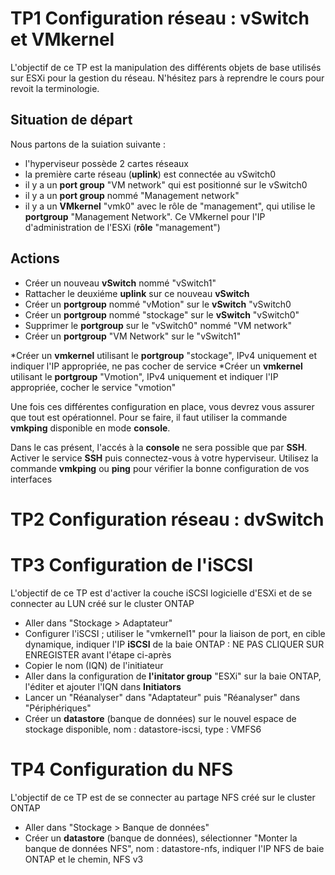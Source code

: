 # TP1 Configuration réseau : vSwitch et VMkernel

L'objectif de ce TP est la manipulation des différents objets de base utilisés sur ESXi pour la gestion du réseau.
N'hésitez pars à reprendre le cours pour revoit la terminologie.

## Situation de départ

Nous partons de la suiation suivante :
* l'hyperviseur possède 2 cartes réseaux
* la première carte réseau (**uplink**) est connectée au vSwitch0
* il y a un **port group** "VM network" qui est positionné sur le vSwitch0
* il y a un **port group** nommé "Management network"
* il y a un **VMkernel** "vmk0" avec le rôle de "management", qui utilise le **portgroup** "Management Network". Ce VMkernel pour l'IP d'administration de l'ESXi (**rôle** "management") 


## Actions
* Créer un nouveau **vSwitch** nommé "vSwitch1"
* Rattacher le deuxiéme **uplink** sur ce nouveau **vSwitch**
* Créer un **portgroup** nommé "vMotion" sur le **vSwitch** "vSwitch0
* Créer un **portgroup** nommé "stockage" sur le **vSwitch** "vSwitch0"
* Supprimer le **portgroup** sur le "vSwitch0" nommé "VM network"
* Créer un **portgroup** "VM Network" sur le "vSwitch1"

*Créer un **vmkernel** utilisant le **portgroup** "stockage", IPv4 uniquement et indiquer l'IP appropriée, ne pas cocher de service
*Créer un **vmkernel** utilisant le **portgroup** "Vmotion", IPv4 uniquement et indiquer l'IP appropriée, cocher le service "vmotion"


Une fois ces différentes configuration en place, vous devrez vous assurer que tout est opérationnel.
Pour se faire, il faut utiliser la commande **vmkping** disponible en mode **console**.

Dans le cas présent, l'accés à la **console** ne sera possible que par **SSH**.
Activer le service **SSH** puis connectez-vous à votre hyperviseur. Utilisez la commande **vmkping** ou **ping** pour vérifier la bonne configuration de vos interfaces


# TP2 Configuration réseau : dvSwitch



# TP3 Configuration de l'iSCSI
L'objectif de ce TP est d'activer la couche iSCSI logicielle d'ESXi et de se connecter au LUN créé sur le cluster ONTAP

* Aller dans "Stockage > Adaptateur"
* Configurer l'iSCSI ; utiliser le "vmkernel1" pour la liaison de port, en cible dynamique, indiquer l'IP **iSCSI** de la baie ONTAP : NE PAS CLIQUER SUR ENREGISTER avant l'étape ci-après
* Copier le nom (IQN) de l'initiateur
* Aller dans la configuration de **l'initator group** "ESXi" sur la baie ONTAP, l'éditer et ajouter l'IQN dans **Initiators**
* Lancer un "Réanalyser" dans "Adaptateur" puis "Réanalyser" dans "Périphériques"
* Créer un **datastore** (banque de données) sur le nouvel espace de stockage disponible, nom : datastore-iscsi, type : VMFS6


# TP4 Configuration du NFS
L'objectif de ce TP est de se connecter au partage NFS créé sur le cluster ONTAP

* Aller dans "Stockage > Banque de données"
* Créer un **datastore** (banque de données), sélectionner "Monter la banque de données NFS", nom : datastore-nfs, indiquer l'IP NFS de baie ONTAP et le chemin, NFS v3
